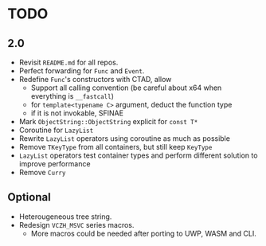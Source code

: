 # TODO

## 2.0

- Revisit `README.md` for all repos.
- Perfect forwarding for `Func` and `Event`.
- Redefine `Func`'s constructors with CTAD, allow
  - Support all calling convention (be careful about x64 when everything is `__fastcall`)
  - for `template<typename C>` argument, deduct the function type
  - if it is not invokable, SFINAE
- Mark `ObjectString::ObjectString` explicit for `const T*`
- Coroutine for `LazyList`
- Rewrite `LazyList` operators using coroutine as much as possible
- Remove `TKeyType` from all containers, but still keep `KeyType`
- `LazyList` operators test container types and perform different solution to improve performance
- Remove `Curry`

## Optional

- Heterougeneous tree string.
- Redesign `VCZH_MSVC` series macros.
  - More macros could be needed after porting to UWP, WASM and CLI.
